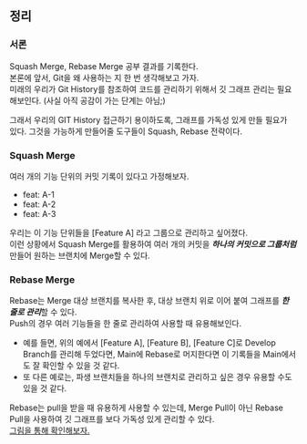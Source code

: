 ## 정리

### 서론
Squash Merge, Rebase Merge 공부 결과를 기록한다.<br/>
본론에 앞서, Git을 왜 사용하는 지 한 번 생각해보고 가자.<br/>
미래의 우리가 Git History를 참조하여 코드를 관리하기 위해서 깃 그래프 관리는 필요해보인다.
(사실 아직 공감이 가는 단계는 아님;)

그래서 우리의 GIT History 접근하기 용이하도록, 그래프를 가독성 있게 만들 필요가 있다.
그것을 가능하게 만들어줄 도구들이 Squash, Rebase 전략이다.

### Squash Merge
여러 개의 기능 단위의 커밋 기록이 있다고 가정해보자.
- feat: A-1
- feat: A-2
- feat: A-3

우리는 이 기능 단위들을 [Feature A] 라고 그룹으로 관리하고 싶어졌다.<br/>
이런 상황에서 Squash Merge를 활용하여 여러 개의 커밋을 ***하나의 커밋으로 그룹처럼*** 만들어 원하는 브랜치에 Merge할 수 있다.

### Rebase Merge
Rebase는 Merge 대상 브랜치를 복사한 후, 대상 브랜치 위로 이어 붙여 그래프를 ***한 줄로 관리***할 수 있다.<br/>
Push의 경우 여러 기능들을 한 줄로 관리하여 사용할 때 유용해보인다. 
- 예를 들면, 위의 예에서 [Feature A], [Feature B], [Feature C]로 Develop Branch를 관리해 두었다면, Main에 Rebase로 머지한다면 이 기록들을 Main에서도 잘 확인할 수 있을 것 같다.
- 또 다른 예로는, 파생 브랜치들을 하나의 브랜치로 관리하고 싶은 경우 유용할 수도 있을 것 같다.

Rebase는 pull을 받을 때 유용하게 사용할 수 있는데, Merge Pull이 아닌 Rebase Pull을 사용하여 깃 그래프를 보다 가독성 있게 관리할 수 있다.<br/>
[그림을 통해 확인해보자.](https://dev.to/tandrieu/tiny-tips-git-pull-rebase-1hbi)
